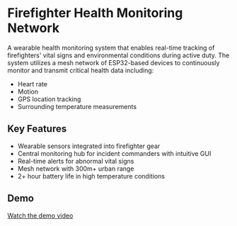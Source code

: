 # Firefighter Health Monitoring Network

A wearable health monitoring system that enables real-time tracking of firefighters' vital signs and environmental conditions during active duty. The system utilizes a mesh network of ESP32-based devices to continuously monitor and transmit critical health data including:

- Heart rate
- Motion 
- GPS location tracking
- Surrounding temperature measurements

## Key Features
- Wearable sensors integrated into firefighter gear
- Central monitoring hub for incident commanders with intuitive GUI 
- Real-time alerts for abnormal vital signs
- Mesh network with 300m+ urban range
- 2+ hour battery life in high temperature conditions

## Demo
[Watch the demo video]([insert_youtube_link_here](https://www.youtube.com/watch?v=oqk-9yflRnk))
